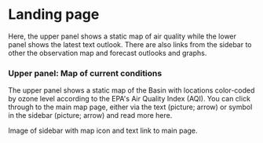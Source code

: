 # Landing page 

Here, the upper panel shows a static map of air quality while the lower panel shows the latest text outlook. There are also links from the sidebar to other the observation map and forecast outlooks and graphs. 

### Upper panel: Map of current conditions

The upper panel shows a static map of the Basin with locations color-coded by ozone level according to the EPA's Air Quality Index (AQI). You can click through to the main map page, either via the text (picture; arrow) or symbol in the sidebar (picture; arrow) and read more here.


Image of sidebar with map icon and text link to main page.
